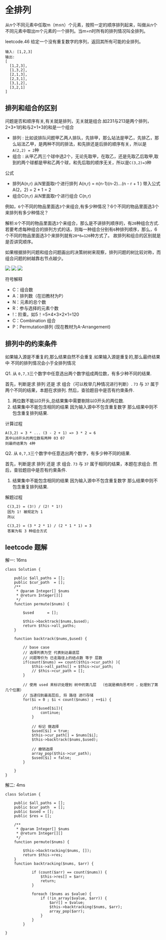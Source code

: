 # 全排列

从n个不同元素中任取m（m≤n）个元素，按照一定的顺序排列起来，叫做从n个不同元素中取出m个元素的一个排列。当m=n时所有的排列情况叫全排列。

leetcode.46 给定一个没有重复数字的序列，返回其所有可能的全排列。

    输入: [1,2,3]
    输出:
    [
      [1,2,3],
      [1,3,2],
      [2,1,3],
      [2,3,1],
      [3,1,2],
      [3,2,1]
    ]

## 排列和组合的区别

问题是否和顺序有关,有关就是排列，无关就是组合.如231与213是两个排列，2+3+1的和与2+1+3的和是一个组合 

 - 排列 : 比如说排队问题甲乙两人排队，先排甲，那么站法是甲乙，先排乙，那么站法乙甲，是两种不同的排法，和先排还是后排的顺序有关，所以是 `A(2,2) = 2`种
 - 组合 : 从甲乙丙三个球中选2个，无论先取甲，在取乙，还是先取乙后取甲,取到的两个球都是甲和乙两个球，和先后取的顺序无关，所以是`C(3,2)=3`种
 
公式

 - 排列A(n,r)  从N里面取r个进行排列  A(n,r) = n(n-1)(n-2)...(n - r + 1 ) 带入公式 A(2，2) = 2 * 1 = 2
 - 组合C(n,r)  从N里面取r个进行组合  C(n,r) 
  
例如，`6`个不同的物品里面选`3`个来组合,有多少种情况？6个不同的物品里面选3个来排列有多少种情况？
  
解析:`6`个不同的物品里面选`3`个来组合，那么是不讲排列顺序的，有`20`种组合方式.
若要考虑每种组合的排列方式的话，则每一种组合分别有`6`种排列顺序，那么，6个不同的物品里面选3个来排列就有`20*6=120`种方式了。
故排列和组合的区别就是是否讲究顺序。

如果根据排列问题和组合问题画出的决策树树来观察，排列问题的树比较对称，而组合问题的树越靠右节点越少。

![](.static_images/5c237e63.png)
![](.static_images/845021ef.png)
![](.static_images/4da4d68f.png)

符号解释

 - C：组合数
 - A：排列数（在旧教材为P）
 - N：元素的总个数
 - R：参与选择的元素个数
 - !：阶乘，如5！=5×4×3×2×1=120
 - C：Combination 组合
 - P：Permutation排列 (现在教材为A-Arrangement)

## 排列中的约束条件

如果输入源是不重复的,那么结果自然不会重复.如果输入源是重复的,那么最终结果中 不同的排列情况会小于全排列情况

Q1. 从 `0,7,3`三个数字中任意选出两个数字组成两位数，有多少种不同的结果.

首先，判断是求 排列 还是 求 组合（可以枚举几种情况进行判断）.  `73` 与 `37` 属于两个不同的结果，本题在求排列.
然后，查验题目中是否有约束条件.  

 1. 两位数不能以0开头,总结果集中需要剔除以0开头的两位数.
 1. 结果集中不能包含相同的结果  因为输入源中不包含重复数字 那么结果中则不包含重复排列结果.

计算过程
 
    A(3,2) = 3 * ... (3 - 2 + 1) => 3 * 2 = 6 
    其中以0开头的两位数有两种 03 07 
    则最终结果为 4种

Q2. 从 `0,7,3`三个数字中任意选出两个数字，有多少种不同的结果.      

首先，判断是求 排列 还是 求 组合.  `73` 与 `37` 属于相同的结果，本题在求组合.
然后，查验题目中是否有约束条件. 

 1. 结果集中不能包含相同的结果  因为输入源中不包含重复数字 那么结果中则不包含重复排列结果. 
 
解题过程

     C(3,2) = (3!) / (2! * 1!)
     因为 1! 被规定为 1 
     所以
     
     C(3,2) = (3 * 2 * 1) / (2 * 1 * 1) = 3  
     答案为有 3 种组合方式      
     
## leetcode 题解

解一: 16ms

    class Solution {
    
        public $all_paths = [];
        public $cur_path  = [];
        /**
         * @param Integer[] $nums
         * @return Integer[][]
         */
        function permute($nums) {
            
            $used      = [];
    
            $this->backtrack($nums,$used);
            return $this->all_paths;
        }
    
        function backtrack($nums,$used) {
    
            // base case 
            // 选择列表为空 代表到达最底层 
            // 问题等价为 已走路径上的结点数 等于 层数
            if(count($nums) == count($this->cur_path) ){
                $this->all_paths[] = $this->cur_path;
                // $this->cur_path = [];
            }
    
            // 使用 used 来标识处理到 树中的第几层  （也就是横向思考时 ，处理到了第几个位置）
            // 当递归到最高层后, 将 路径 进行存储
            for($i = 0 ; $i < count($nums) ; ++$i) {
                
                if($used[$i]){
                    continue;
                } 
    
                // 标记 做选择 
                $used[$i] = true;
                $this->cur_path[] = $nums[$i];
                $this->backtrack($nums,$used);
    
                // 撤销选择 
                array_pop($this->cur_path);
                $used[$i] = false;
            }
    
        }
    }     
    
    
解二: 4ms

    class Solution {
    
        public $all_paths = [];
        public $cur_path  = [];
        public $used = [];
        public $res = [];
    
        /**
         * @param Integer[] $nums
         * @return Integer[][]
         */
        function permute($nums) {
            
            $this->backtracking($nums, []);
            return $this->res;
        }
        function backtracking($nums, $arr) {
    
                if (count($arr) == count($nums)) {
                    $this->res[] = $arr;
                    return;
                }
    
                foreach ($nums as $value) {
                    if (!in_array($value, $arr)) {
                        $arr[] = $value;
                        $this->backtracking($nums, $arr);
                        array_pop($arr);
                    }
                }
            }
    
    }